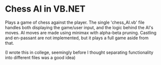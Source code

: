 # Chess AI in VB.NET

Plays a game of chess against the player. The single 'chess_AI.vb' file handles both displaying the game/user input, and the logic behind the AI's moves. AI moves are made using minimax with alpha-beta pruning. Castling and en-passant are not implemented, but it plays a full game aside from that.

(I wrote this in college, seemingly before I thought separating functionality into different files was a good idea)

